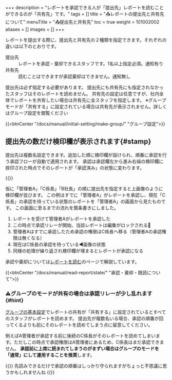 +++
description = "レポートを承認できる人が「提出先」レポートを読むことができるのが「共有先」です。"
tags = []
title = "📤レポートの提出先と共有先について"
menuTitle = "📤提出先と共有先"
toc = true
weight = 101002002
aliases = []
images = []
+++

レポートを提出する際に、提出先と共有先の２種類を指定できます。それぞれの違いは以下のとおりです。

<dl class="basic">
<dt>提出先</dt>
<dd>レポートを承認・棄却できるスタッフです。1名以上指定必須。通知有り</dd>
<dt>共有先</dt>
<dd>読むことはできますが承認棄却はできません。通知無し</dd>
</dl>

提出先は必ず指定する必要があります。
提出先にも共有先にも指定されなかったスタッフはそのレポートを読めません。
共有先の設定は任意ですが、社内全体でレポートを共有したい場合は共有先に全スタッフを指定します。
※グループモードが「共有する」に設定されている場合は共有先が表示されません。詳しくはグループ設定を御覧ください

{{<btnCenter "/docs/manual/initial-setting/make-group/" "グループ設定">}}

## 提出先の数だけ検印欄が表示されます{#stamp}

提出先は複数名設定できます。追加した順に検印欄が設けられ、順番に承認を行う承認フローが自動で適用されます。
承認は承認欄左から進み右端の検印欄に捺印された時点でそのレポートが「承認済み」の状態に変わります。

{{<icatch filename="report-progression" msg="提出先の数だけスタンプラリーします。全員回るとレポートが承認状態になります" alice="book">}}

仮に「管理者A」「C係長」「B社長」の順に提出先を指定すると上画像のように検印欄が並びます。
この例はすでに「管理者A」がレポートを承認し、現在「C係長」の承認を待っている状態のレポートを「管理者A」の画面から見たものです。
この画面に至るまでの流れを箇条書きにしました。

1. レポートを受けて管理者Aがレポートを承認した
1. この時点で承認リレーが開始、当該レポートは編集がロックされる🔐
1. 管理者Aはすでに承認したため承認の権限はC係長へ移る（管理者Aの承認権限は無くなる）
1. 現在はC係長の承認を待っている◀画像の状態
1. 同様の処理が繰り返され検印欄が埋まるとレポートが承認になる

承認や棄却については[レポートを読む](/docs/manual/read-report/state/)のページで解説しています。

{{<btnCenter "/docs/manual/read-report/state/" "承認・棄却・既読について">}}

### ⚠グループのモードが共有の場合は承認リレーが少し乱れます{#hint}

[グループの基本設定](/docs/manual/initial-setting/make-group/)でレポートの共有が「共有する」に設定されているとすべてのスタッフがレポートを読めます。
提出先が複数名いる場合、承認の順番が回ってくるよりも前にそのレポートを読めてしまう点に留意してください。

例えばA管理者が承認する前に後続のC係長がそのレポートを読めてしまいます。ただしこの時点で承認権限はA管理者にあるため、C係長はまだ承認できません。
**承認前に上席に読まれてしまうのがまずい場合はグループのモードを「通常」にして運用することを推奨**します。

{{<alice pos="right" icon="guide">}}
先読みできるだけで承認の順番はしっかり守られますがちょっと不思議に思うかもしれませんね
{{</alice>}}
